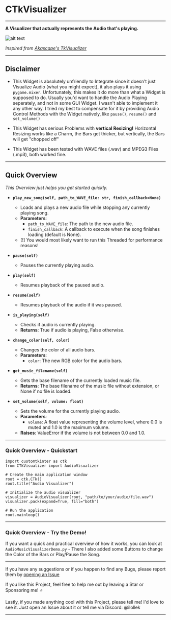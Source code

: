 # CTkVisualizer

---

**A Visualizer that actually represents the Audio that's playing.**

![alt text](image.png)

*Inspired from [Akascape's TkVisualizer](https://github.com/Akascape/TkVisualizer/)*

---

## Disclaimer

- This Widget is absolutely unfriendly to Integrate since it doesn't just Visualize Audio (what you might expect), it also plays it using ``pygame.mixer``. Unfortunately, this makes it do more than what a Widget is supposed to do. Usually you'd want to handle the Audio Playing seperately, and not in some GUI Widget. I wasn't able to implement it any other way. I tried my best to compensate for it by providing Audio Control Methods with the Widget natively, like ``pause()``, ``resume()`` and ``set_volume()``

- This Widget has serious Problems with **vertical Resizing!** Horizontal Resizing works like a Charm, the Bars get thicker, but vertically, the Bars will get "chopped off"

- This Widget has been tested with WAVE files (.wav) and MPEG3 Files (.mp3), both worked fine.

---

## Quick Overview
*This Overview just helps you get started quickly.*

- **`play_new_song(self, path_to_WAVE_file: str, finish_callback=None)`**
    - Loads and plays a new audio file while stopping any currently playing song.
    - **Parameters**:
        - `path_to_WAVE_file`: The path to the new audio file.
        - `finish_callback`: A callback to execute when the song finishes loading (default is None).
    - [!] You would most likely want to run this Threaded for performance reasons!

- **`pause(self)`**
    - Pauses the currently playing audio.

- **`play(self)`**
    - Resumes playback of the paused audio.

- **`resume(self)`**
    - Resumes playback of the audio if it was paused.

- **`is_playing(self)`**
    - Checks if audio is currently playing.
    - **Returns**: True if audio is playing, False otherwise.

- **`change_color(self, color)`**
    - Changes the color of all audio bars.
    - **Parameters**:
        - `color`: The new RGB color for the audio bars.

- **`get_music_filename(self)`**
    - Gets the base filename of the currently loaded music file.
    - **Returns**: The base filename of the music file without extension, or None if no file is loaded.

- **`set_volume(self, volume: float)`**
    - Sets the volume for the currently playing audio.
    - **Parameters**:
        - `volume`: A float value representing the volume level, where 0.0 is muted and 1.0 is the maximum volume.
    - **Raises**: ValueError if the volume is not between 0.0 and 1.0.

---

### Quick Overview - Quickstart

```
import customtkinter as ctk
from CTkVisualizer import AudioVisualizer

# Create the main application window
root = ctk.CTk()
root.title("Audio Visualizer")

# Initialize the audio visualizer
visualizer = AudioVisualizer(root, "path/to/your/audio/file.wav")
visualizer.pack(expand=True, fill="both")

# Run the application
root.mainloop()
```

---

### Quick Overview - Try the Demo!

If you want a quick and practical overview of how it works, you can look at ``AudioMusicVisualizerDemo.py`` - There I also added some Buttons to change the Color of the Bars or Play/Pause the Song.

---

If you have any suggestions or if you happen to find any Bugs, please report them by [opening an Issue](https://github.com/iLollek/CTkVisualizer/issues/new)

If you like this Project, feel free to help me out by leaving a Star or Sponsoring me! ⭐

Lastly, if you made anything cool with this Project, please tell me! I'd love to see it. Just open an Issue about it or tell me via Discord: @ilollek

---